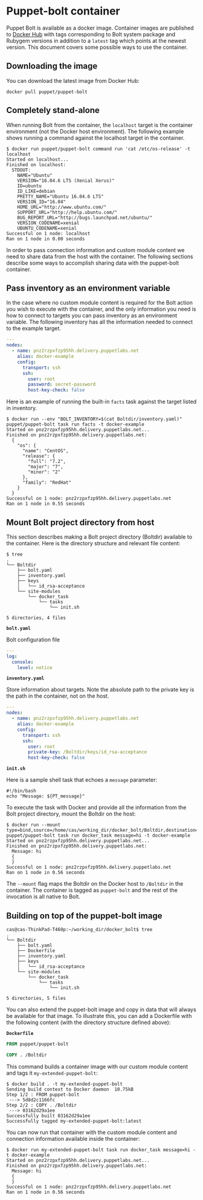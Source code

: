 # Puppet-bolt container

Puppet Bolt is available as a docker image. Container images are published to [Docker Hub](https://hub.docker.com/r/puppet/puppet-bolt/tags) with tags corresponding to Bolt system package and Rubygem versions in addition to a `latest` tag which points at the newest version. This document covers some possible ways to use the container.

## Downloading the image

You can download the latest image from Docker Hub:
```
docker pull puppet/puppet-bolt
```

## Completely stand-alone

When running Bolt from the container, the `localhost` target is the container environment (not the Docker host environment). The following example shows running a command against the localhost target in the container.
```console
$ docker run puppet/puppet-bolt command run 'cat /etc/os-release' -t localhost
Started on localhost...
Finished on localhost:
  STDOUT:
    NAME="Ubuntu"
    VERSION="16.04.6 LTS (Xenial Xerus)"
    ID=ubuntu
    ID_LIKE=debian
    PRETTY_NAME="Ubuntu 16.04.6 LTS"
    VERSION_ID="16.04"
    HOME_URL="http://www.ubuntu.com/"
    SUPPORT_URL="http://help.ubuntu.com/"
    BUG_REPORT_URL="http://bugs.launchpad.net/ubuntu/"
    VERSION_CODENAME=xenial
    UBUNTU_CODENAME=xenial
Successful on 1 node: localhost
Ran on 1 node in 0.00 seconds
```

In order to pass connection information and custom module content we need to share data from the host with the container. The following sections describe some ways to accomplish sharing data with the puppet-bolt container.

## Pass inventory as an environment variable

In the case where no custom module content is required for the Bolt action you wish to execute with the container, and the only information you need is how to connect to targets you can pass inventory as an environment variable. The following inventory has all the information needed to connect to the example target. 

```yaml
---
nodes:
  - name: pnz2rzpxfzp95hh.delivery.puppetlabs.net
    alias: docker-example
    config:
      transport: ssh
      ssh:
        user: root
        password: secret-password
        host-key-check: false
```

Here is an example of running the built-in `facts` task against the target listed in inventory. 

```console
$ docker run --env "BOLT_INVENTORY=$(cat Boltdir/inventory.yaml)" puppet/puppet-bolt task run facts -t docker-example
Started on pnz2rzpxfzp95hh.delivery.puppetlabs.net...
Finished on pnz2rzpxfzp95hh.delivery.puppetlabs.net:
  {
    "os": {
      "name": "CentOS",
      "release": {
        "full": "7.2",
        "major": "7",
        "minor": "2"
      },
      "family": "RedHat"
    }
  }
Successful on 1 node: pnz2rzpxfzp95hh.delivery.puppetlabs.net
Ran on 1 node in 0.55 seconds
```

## Mount Bolt project directory from host 

This section describes making a Bolt project directory (Boltdir) available to the container. Here is the directory structure and relevant file content:
```console
$ tree
.
└── Boltdir
    ├── bolt.yaml
    ├── inventory.yaml
    ├── keys
    │   └── id_rsa-acceptance
    └── site-modules
        └── docker_task
            └── tasks
                └── init.sh

5 directories, 4 files
```

**`bolt.yaml`**

Bolt configuration file
```yaml
---
log:
  console:
    level: notice
```
**`inventory.yaml`**

Store information about targets. Note the absolute path to the private key is the path in the container, not on the host.

```yaml
---
nodes:
  - name: pnz2rzpxfzp95hh.delivery.puppetlabs.net
    alias: docker-example
    config:
      transport: ssh
      ssh:
        user: root
        private-key: /Boltdir/keys/id_rsa-acceptance
        host-key-check: false
```

**`init.sh`**

Here is a sample shell task that echoes a `message` parameter:

```shell script
#!/bin/bash
echo "Message: ${PT_message}"
```

To execute the task with Docker and provide all the information from the Bolt project directory, mount the Boltdir on the host:

```shell script
$ docker run --mount type=bind,source=/home/cas/working_dir/docker_bolt/Boltdir,destination=/Boltdir puppet/puppet-bolt task run docker_task message=hi -t docker-example
Started on pnz2rzpxfzp95hh.delivery.puppetlabs.net...
Finished on pnz2rzpxfzp95hh.delivery.puppetlabs.net:
  Message: hi
  {
  }
Successful on 1 node: pnz2rzpxfzp95hh.delivery.puppetlabs.net
Ran on 1 node in 0.56 seconds
```

The `--mount` flag maps the Boltdir on the Docker host to `/Boltdir` in the container. The container is tagged as `puppet-bolt` and the rest of the invocation is all native to Bolt. 

## Building on top of the puppet-bolt image

```console
cas@cas-ThinkPad-T460p:~/working_dir/docker_bolt$ tree
.
└── Boltdir
    ├── bolt.yaml
    ├── Dockerfile
    ├── inventory.yaml
    ├── keys
    │   └── id_rsa-acceptance
    └── site-modules
        └── docker_task
            └── tasks
                └── init.sh

5 directories, 5 files
```

You can also extend the puppet-bolt image and copy in data that will always be available for that image. To illustrate this, you can add a Dockerfile with the following content (with the directory structure defined above):

**`Dockerfile`**

```Dockerfile
FROM puppet/puppet-bolt

COPY . /Boltdir
```

This command builds a container image with our custom module content and tags it `my-extended-puppet-bolt`:

```shell script
$ docker build . -t my-extended-puppet-bolt
Sending build context to Docker daemon  10.75kB
Step 1/2 : FROM puppet-bolt
 ---> 5d8d2c1166fc
Step 2/2 : COPY . /Boltdir
 ---> 03162d29a1ee
Successfully built 03162d29a1ee
Successfully tagged my-extended-puppet-bolt:latest
```

You can now run that container with the custom module content and connection information available inside the container:

```shell script
$ docker run my-extended-puppet-bolt task run docker_task message=hi -t docker-example
Started on pnz2rzpxfzp95hh.delivery.puppetlabs.net...
Finished on pnz2rzpxfzp95hh.delivery.puppetlabs.net:
  Message: hi
  {
  }
Successful on 1 node: pnz2rzpxfzp95hh.delivery.puppetlabs.net
Ran on 1 node in 0.56 seconds
```
